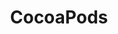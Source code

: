 ---
blog: https://blog.cocoapods.org/
codehost: https://github.com/CocoaPods/CocoaPods
logohandle: cocoapods
sort: cocoapods
title: CocoaPods
twitter: https://x.com/CocoaPods
website: https://cocoapods.org/
wikipedia: https://en.wikipedia.org/wiki/CocoaPods
---